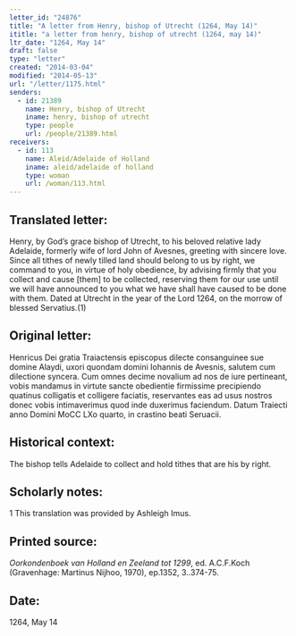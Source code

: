 ```yaml
---
letter_id: "24876"
title: "A letter from Henry, bishop of Utrecht (1264, May 14)"
ititle: "a letter from henry, bishop of utrecht (1264, may 14)"
ltr_date: "1264, May 14"
draft: false
type: "letter"
created: "2014-03-04"
modified: "2014-05-13"
url: "/letter/1175.html"
senders:
  - id: 21389
    name: Henry, bishop of Utrecht
    iname: henry, bishop of utrecht
    type: people
    url: /people/21389.html
receivers:
  - id: 113
    name: Aleid/Adelaide of Holland
    iname: aleid/adelaide of holland
    type: woman
    url: /woman/113.html
---
```

<h2> Translated letter:</h2>Henry, by God’s grace bishop of Utrecht, to his beloved relative lady Adelaide, formerly wife of lord John of Avesnes, greeting with sincere love.
	Since all tithes of newly tilled land should belong to us by right, we command to you, in virtue of holy obedience, by advising firmly that you collect and cause [them] to be collected, reserving them for our use until we will have announced to you what we have shall have caused to be done with them.
	Dated at Utrecht in the year of the Lord 1264, on the morrow of blessed Servatius.(1)
<h2 class="mt-4"> Original letter:</h2>Henricus Dei gratia Traiactensis episcopus dilecte consanguinee sue domine Alaydi, uxori quondam domini Iohannis de Avesnis, salutem cum dilectione syncera.
Cum omnes decime novalium ad nos de iure pertineant, vobis mandamus in virtute sancte obedientie firmissime precipiendo quatinus colligatis et colligere faciatis, reservantes eas ad usus nostros donec vobis intimaverimus quod inde duxerimus faciendum.
Datum Traiecti anno Domini MoCC LXo quarto, in crastino beati Seruacii.
<h2 class="mt-4"> Historical context:</h2>The bishop tells Adelaide to collect and hold tithes that are his by right.
<h2 class="mt-4"> Scholarly notes:</h2>1 This translation was provided by Ashleigh Imus.
<h2 class="mt-4"> Printed source:</h2><p><em>Oorkondenboek van Holland en Zeeland tot 1299</em>, ed. A.C.F.Koch (Gravenhage: Martinus Nijhoo, 1970), ep.1352, 3..374-75.</p><h2 class="mt-4"> Date:</h2>1264, May 14
